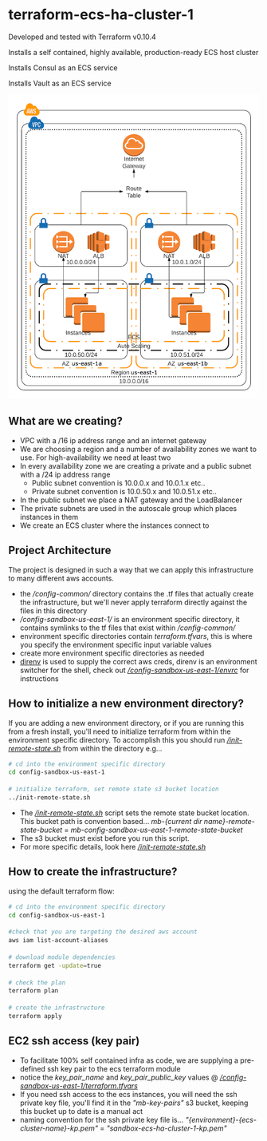 # terraform-ecs-ha-cluster-1

Developed and tested with Terraform v0.10.4

Installs a self contained, highly available, production-ready ECS host cluster

Installs Consul as an ECS service

Installs Vault as an ECS service

![ECS infra](img/ecs-infra.png)

## What are we creating?

* VPC with a /16 ip address range and an internet gateway
* We are choosing a region and a number of availability zones we want to use. For high-availability we need at least two
* In every availability zone we are creating a private and a public subnet with a /24 ip address range
  * Public subnet convention is 10.0.0.x and 10.0.1.x etc..
  * Private subnet convention is 10.0.50.x and 10.0.51.x etc..
* In the public subnet we place a NAT gateway and the LoadBalancer
* The private subnets are used in the autoscale group which places instances in them
* We create an ECS cluster where the instances connect to

## Project Architecture

The project is designed in such a way that we can apply this infrastructure to many different aws accounts.
- the */config-common/* directory contains the .tf files that actually create the infrastructure, but we'll never apply terraform directly against the files in this directory
- */config-sandbox-us-east-1/* is an environment specific directory, it contains symlinks to the tf files that exist within */config-common/*
- environment specific directories contain *terraform.tfvars*, this is where you specify the environment specific input variable values
- create more environment specific directories as needed
- [direnv](https://direnv.net/) is used to supply the correct aws creds, direnv is an environment switcher for the shell, check out [*/config-sandbox-us-east-1/envrc*](config-sandbox-us-east-1/envrc) for instructions

## How to initialize a new environment directory?

If you are adding a new environment directory, or if you are running this from a fresh install, you'll need to initialize terraform from within the environment specific directory. To accomplish this
you should run [*/init-remote-state.sh*](/init-remote-state.sh) from within the directory e.g...

```bash
# cd into the environment specific directory
cd config-sandbox-us-east-1

# initialize terraform, set remote state s3 bucket location
../init-remote-state.sh
```

- The [*/init-remote-state.sh*](/init-remote-state.sh) script sets the remote state bucket location. This bucket path is convention based... 
*mb-{current dir name}-remote-state-bucket* = *mb-config-sandbox-us-east-1-remote-state-bucket*
- The s3 bucket must exist before you run this script.
- For more specific details, look here [*/init-remote-state.sh*](/init-remote-state.sh)

## How to create the infrastructure?

using the default terraform flow:

```bash
# cd into the environment specific directory
cd config-sandbox-us-east-1

#check that you are targeting the desired aws account
aws iam list-account-aliases 

# download module dependencies
terraform get -update=true

# check the plan
terraform plan

# create the infrastructure
terraform apply
```

## EC2 ssh access (key pair)

- To facilitate 100% self contained infra as code, we are supplying a pre-defined ssh key pair to the ecs terraform module
- notice the *key_pair_name* and *key_pair_public_key* values @ [*/config-sandbox-us-east-1/terraform.tfvars*](/config-sandbox-us-east-1/terraform.tfvars)
- If you need ssh access to the ecs instances, you will need the ssh private key file, you'll find it in the *"mb-key-pairs"* s3 bucket,
keeping this bucket up to date is a manual act
- naming convention for the ssh private key file is... *"{environment}-{ecs-cluster-name}-kp.pem"* = *"sandbox-ecs-ha-cluster-1-kp.pem"* 
 